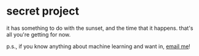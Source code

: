 # secret project

it has something to do with the sunset, and the time that it happens. that's all you're getting for now.

p.s., if you know anything about machine learning and want in, [email me](http://nickdemarchis.com)!
